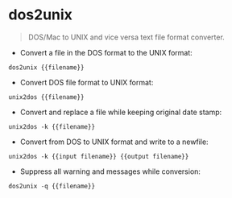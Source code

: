 # dos2unix

> DOS/Mac to UNIX and vice versa text file format converter.

- Convert a file in the DOS format to the UNIX format:

`dos2unix {{filename}}`

- Convert DOS file format to UNIX format:

`unix2dos {{filename}}`

- Convert and replace a file while keeping original date stamp:

`unix2dos -k {{filename}}`

- Convert from DOS to UNIX format and write to a newfile:

`unix2dos -k {{input filename}} {{output filename}}`

- Suppress all warning and messages while conversion:

`dos2unix -q {{filename}}`
